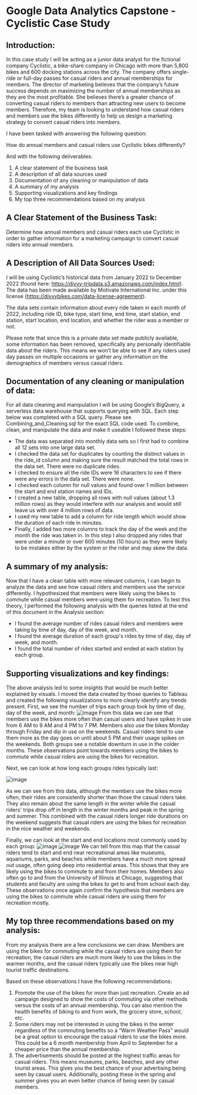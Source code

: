 # Google Data Analytics Capstone - Cyclistic Case Study

## Introduction:

In this case study I will be acting as a junior data analyst for the fictional company Cyclistic, a bike-share company in Chicago with more than 5,800 bikes and 600 docking stations across the city. The company offers single-ride or full-day passes for casual riders and annual memberships for members. The director of marketing believes that the company’s future success depends on maximizing the number of annual memberships as they are the most profitable. She believes there’s a greater chance of converting casual riders to members than attracting new users to become members. Therefore, my team is looking to understand how casual riders and members use the bikes differently to help us design a marketing strategy to convert casual riders into members.

I have been tasked with answering the following question:

  How do annual members and casual riders use Cyclistic bikes differently?

And with the following deliverables:

1. A clear statement of the business task
2. A description of all data sources used
3. Documentation of any cleaning or manipulation of data
4. A summary of my analysis
5. Supporting visualizations and key findings
6. My top three recommendations based on my analysis

## A Clear Statement of the Business Task:

Determine how annual members and casual riders each use Cyclistic in order to gather information for a marketing campaign to convert casual riders into annual members.

## A Description of All Data Sources Used:

I will be using Cyclistic’s historical data from January 2022 to December 2022 (found here: https://divvy-tripdata.s3.amazonaws.com/index.html). The data has been made available by Motivate International Inc. under this license (https://divvybikes.com/data-license-agreement). 

The data sets contain information about every ride taken in each month of 2022, including ride ID, bike type, start time, end time, start station, end station, start location, end location, and whether the rider was a member or not.

Please note that since this is a private data set made publicly available, some information has been removed, specifically any personally identifiable data about the riders. This means we won’t be able to see if any riders used day passes on multiple occasions or gather any information on the demographics of members versus casual riders.

## Documentation of any cleaning or manipulation of data: 

For all data cleaning and manipulation I will be using Google’s BigQuery, a serverless data warehouse that supports querying with SQL. Each step below was completed with a SQL query. Please see Combining_and_Cleaning.sql for the exact SQL code used. To combine, clean, and manipulate the data and make it useable I followed these steps:
* The data was separated into monthly data sets so I first had to combine all 12 sets into one large data set.
* I checked the data set for duplicates by counting the distinct values in the ride_id column and making sure the result matched the total rows in the data set. There were no duplicate rides. 
* I checked to ensure all the ride IDs were 16 characters to see if there were any errors in the data set. There were none.
* I checked each column for null values and found over 1 million between the start and end station names and IDs.
* I created a new table, dropping all rows with null values (about 1.3 million rows) as they would interfere with our analysis and would still leave us with over 4 million rows of data.
* I used my new table to add a column for ride length which would show the duration of each ride in minutes.
* Finally, I added two more columns to track the day of the week and the month the ride was taken in. In this step I also dropped any rides that were under a minute or over 600 minutes (10 hours) as they were likely to be mistakes either by the system or the rider and may skew the data.

## A summary of my analysis:

Now that I have a clean table with more relevant columns, I can begin to analyze the data and see how casual riders and members use the service differently. I hypothesized that members were likely using the bikes to commute while casual members were using them for recreation. To test this theory, I performed the following analysis with the queries listed at the end of this document in the Analysis section:
* I found the average number of rides casual riders and members were taking by time of day, day of the week, and month.
* I found the average duration of each group's rides by time of day, day of week, and month.
* I found the total number of rides started and ended at each station by each group.

## Supporting visualizations and key findings: 

The above analysis led to some insights that would be much better explained by visuals. I moved the data created by those queries to Tableau and created the following visualizations to more clearly identify any trends present. First, we see the number of trips each group took by time of day, day of the week, and month:
![image](https://github.com/AdamBrush96/Cyclistic_Case_Study/assets/147767594/999c9145-95e7-4b4f-b78e-14dd7d26986d)
From this data we can see that members use the bikes more often than casual users and have spikes in use from 6 AM to 9 AM and 4 PM to 7 PM. Members also use the bikes Monday through Friday and dip in use on the weekends. Casual riders tend to use them more as the day goes on until about 5 PM and their usage spikes on the weekends. Both groups see a notable downturn in use in the colder months. These observations point towards members using the bikes to commute while casual riders are using the bikes for recreation.

Next, we can look at how long each groups rides typically last:

![image](https://github.com/AdamBrush96/Cyclistic_Case_Study/assets/147767594/48bef11c-2d3a-42e9-a65f-c5fc891074ad)

As we can see from this data, although the members use the bikes more often, their rides are consistently shorter than those the casual riders take. They also remain about the same length in the winter while the casual riders' trips drop off in length in the winter months and peak in the spring and summer. This combined with the casual riders longer ride durations on the weekend suggests that casual riders are using the bikes for recreation in the nice weather and weekends.

Finally, we can look at the start and end locations most commonly used by each group:
![image](https://github.com/AdamBrush96/Cyclistic_Case_Study/assets/147767594/9c3d3dea-08d1-421c-93ce-b40eefbc6465)
![image](https://github.com/AdamBrush96/Cyclistic_Case_Study/assets/147767594/c336aab4-0c33-4219-9606-314cb7ddd8a2)
We can tell from this map that the casual riders tend to start and end near recreational areas like museums, aquariums, parks, and beaches while members have a much more spread out usage, often going deep into residential areas. This shows that they are likely using the bikes to commute to and from their homes. Members also often go to and from the University of Illinois at Chicago, suggesting that students and faculty are using the bikes to get to and from school each day. These observations once again confirm the hypothesis that members are using the bikes to commute while casual riders are using them for recreation mostly.

## My top three recommendations based on my analysis:

From my analysis there are a few conclusions we can draw. Members are using the bikes for commuting while the casual riders are using them for recreation, the casual riders are much more likely to use the bikes in the warmer months, and the casual riders typically use the bikes near high tourist traffic destinations.

Based on these observations I have the following recommendations:

1. Promote the use of the bikes for more than just recreation. Create an ad campaign designed to show the costs of commuting via other methods versus the costs of an annual membership. You can also mention the health benefits of biking to and from work, the grocery store, school, etc.
2. Some riders may not be interested in using the bikes in the winter regardless of the commuting benefits so a “Warm Weather Pass” would be a great option to encourage the casual riders to use the bikes more. This could be a 6 month membership from April to September for a cheaper price than the annual membership.
3. The advertisements should be posted at the highest traffic areas for casual riders. This means museums, parks, beaches, and any other tourist areas. This gives you the best chance of your advertising being seen by casual users. Additionally, posting these in the spring and summer gives you an even better chance of being seen by casual members.

